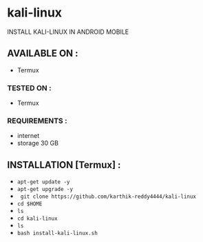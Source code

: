 # kali-linux
INSTALL KALI-LINUX IN ANDROID MOBILE
## AVAILABLE ON :

* Termux

### TESTED ON :

* Termux

### REQUIREMENTS :
* internet
* storage 30 GB

## INSTALLATION [Termux] :
* `apt-get update -y`
* `apt-get upgrade -y`
* ` git clone https://github.com/karthik-reddy4444/kali-linux`
* `cd $HOME`
* `ls`
* `cd kali-linux`
* `ls`
* `bash install-kali-linux.sh`
